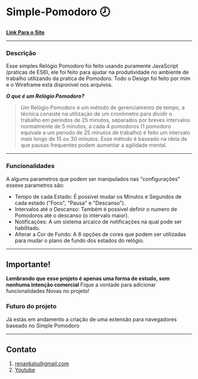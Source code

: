 # Simple-Pomodoro 🕗
**[Link Para o Site]()**

---

### Descrição
 Esse simples Relógio Pomodoro foi feito usando puramente JavaScript (praticas de ES6), ele foi feito para ajudar na produtividade no ambiente de trabalho utilizando da pratica de Pomodoro. Todo o Design foi feito por mim e o Wireframe está disponivel nos arquivos.

___O que é um Relógio Pomodoro?___
>Um Relógio Pomodoro é um método de gerenciamento de tempo, a técnica consiste na utilização de um cronômetro para dividir o trabalho em períodos de 25 minutos, separados por breves intervalos normalmente de 5 minutos, a cada 4 pomodoros (1 pomodoro equivale a um periodo de 25 minutos de trabalho) é feito um intervalo mais longo de 15 ou 30 minutos. Esse método é baseado na ideia de que pausas frequentes podem aumentar a agilidade mental.

---

### Funcionalidades
 A algums parametros que podem ser manipulados nas "configurações" essese parametros são:
* Tempo de cada Estado: É possivel mudar os Minutos e Segundos de cada estado ("Foco", "Pausa" e "Descanso").
* Intervalos até o Descanso: Também é possivel definir o numero de Pomodoros até o descanso (o intervalo maior).
* Notificações: A um sistema arcaico de notificações na qual pode ser habilitado.
* Alterar a Cor de Fundo: A 6 opções de cores que podem ser utilizadas para mudar o plano de fundo dos estados do relógio.

---

## Importante! 
 **Lembrando que esse projeto é apenas uma forma de estudo, sem nenhuma intenção comercial** 
 Fique a vontade para adicionar funcionalidades Novas no projeto!
 
### Futuro do projeto 
 Já estás em andamento a criação de uma extensão para navegadores baseado no Simple Pomodoro

 ---

## Contato
 1. [renankalu@gmail.com](renankalu@gmail.com)
 2. [Youtube]()
